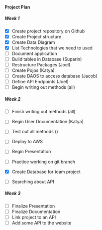 #### Project Plan

##### Week 1
- [x]  Create project repository on Github
- [x]  Create Project structure
- [x]  Create Data Diagram
- [x]  List Technologies that we need to used
- [ ]  Document application
- [ ] Build tables in Database (Suparin)
- [ ] Restructure Packages (Joel)
- [ ] Create Pojos (Katya)
- [ ] Create DAOS to access database (Jacob)
- [ ] Define API Endpoints (Joel)
- [ ] Begin writing out methods (all)

##### Week 2
- [ ] Finish writing out methods (all)
- [ ] Begin User Documentation (Katya)
- [ ] Test out all methods ()
- [ ] Deploy to AWS
- [ ] Begin Presentation
- [ ] Practice working on git branch
- [x] Create Database for team project
- [ ] Searching about API


##### Week 3
- [ ] Finalize Presentation
- [ ] Finalize Documentation
- [ ] Link project to an API
- [ ] Add some API to the website 
